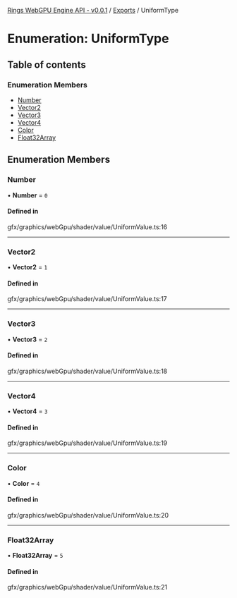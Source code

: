 [Rings WebGPU Engine API - v0.0.1](../README.md) / [Exports](../modules.md) / UniformType

# Enumeration: UniformType

## Table of contents

### Enumeration Members

- [Number](UniformType.md#number)
- [Vector2](UniformType.md#vector2)
- [Vector3](UniformType.md#vector3)
- [Vector4](UniformType.md#vector4)
- [Color](UniformType.md#color)
- [Float32Array](UniformType.md#float32array)

## Enumeration Members

### Number

• **Number** = ``0``

#### Defined in

gfx/graphics/webGpu/shader/value/UniformValue.ts:16

___

### Vector2

• **Vector2** = ``1``

#### Defined in

gfx/graphics/webGpu/shader/value/UniformValue.ts:17

___

### Vector3

• **Vector3** = ``2``

#### Defined in

gfx/graphics/webGpu/shader/value/UniformValue.ts:18

___

### Vector4

• **Vector4** = ``3``

#### Defined in

gfx/graphics/webGpu/shader/value/UniformValue.ts:19

___

### Color

• **Color** = ``4``

#### Defined in

gfx/graphics/webGpu/shader/value/UniformValue.ts:20

___

### Float32Array

• **Float32Array** = ``5``

#### Defined in

gfx/graphics/webGpu/shader/value/UniformValue.ts:21
